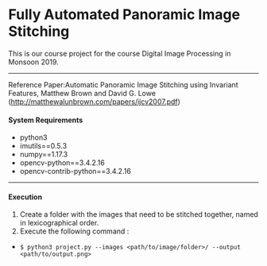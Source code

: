 # Fully Automated Panoramic Image Stitching
This is our course project for the course Digital Image Processing in Monsoon 2019. 
____
Reference Paper:Automatic Panoramic Image Stitching using Invariant Features, Matthew Brown and David G. Lowe
(http://matthewalunbrown.com/papers/ijcv2007.pdf)

#### System Requirements
* python3
* imutils==0.5.3
* numpy==1.17.3
* opencv-python==3.4.2.16
* opencv-contrib-python==3.4.2.16
____
#### Execution

1. Create a folder with the images that need to be stitched together, named in lexicographical order. 
2. Execute the following command : 
  *  ```$ python3 project.py --images <path/to/image/folder>/ --output <path/to/output.png>```
